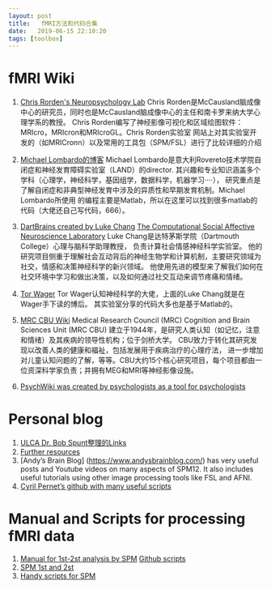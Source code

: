 ```yaml
---
layout: post
title:   fMRI方法和代码合集
date:   2019-06-15 22:10:20
tags: [toolbox]
---
```


# fMRI Wiki

1. [Chris Rorden's Neuropsychology Lab](https://www.mccauslandcenter.sc.edu/crnl/tools)
Chris Rorden是McCausland脑成像中心的研究员，同时也是McCausland脑成像中心的主任和南卡罗来纳大学心理学系的教授。
Chris Rorden编写了神经影像可视化和区域绘图软件：MRIcro，MRIcron和MRIcroGL。Chris Rorden实验室
网站上对其实验室开发的（如MRICronn）以及常用的工具包（SPM/FSL）进行了比较详细的介绍


2. [Michael Lombardo的博客](https://sites.google.com/site/mvlombardo/Home)
Michael Lombardo是意大利Rovereto技术学院自闭症和神经发育障碍实验室（LAND）的director.
其兴趣和专业知识涵盖多个学科（心理学，神经科学，基因组学，数据科学，机器学习····），
研究重点是了解自闭症和非典型神经发育中涉及的异质性和早期发育机制。Michael Lombardo所使用
的编程主要是Matlab，所以在这里可以找到很多matlab的代码（大佬还自己写代码，666）。


3. [DartBrains created by Luke Chang](https://dartbrains.org/intro)
[The Computational Social Affective Neuroscience Laboratory](http://cosanlab.com/)
Luke Chang是达特茅斯学院（Dartmouth College）心理与脑科学助理教授，
负责计算社会情感神经科学实验室。
他的研究项目侧重于理解社会互动背后的神经生物学和计算机制，主要研究领域为社交，情感和决策神经科学的新兴领域。
他使用先进的模型来了解我们如何在社交环境中学习和做出决策，以及如何通过社交互动来调节疼痛和情绪。

4. [Tor Wager](https://canlabweb.colorado.edu/fmri-resources.html)
Tor Wager认知神经科学的大佬，上面的Luke Chang就是在Wager手下读的博后。
其实验室分享的代码大多也是基于Matlab的。

4. [MRC CBU Wiki](http://imaging.mrc-cbu.cam.ac.uk/imaging/CbuImaging)
Medical Research Council (MRC) Cognition and Brain Sciences Unit (MRC CBU)
建立于1944年，是研究人类认知（如记忆，注意和情绪）及其疾病的领导性机构；位于剑桥大学。
CBU致力于转化其研究发现以改善人类的健康和福祉，包括发展用于疾病治疗的心理疗法，
进一步增加对儿童认知问题的了解，等等。CBU大约15个核心研究项目，每个项目都由一位资深科学家负责；并拥有MEG和MRI等神经影像设施。


5. [PsychWiki was created by psychologists as a tool for psychologists](http://www.psychwiki.com/wiki/Main_Page)

# Personal blog

1. [ULCA Dr. Bob Spunt整理的Links](http://www.bobspunt.com/resources/links/)
2. [Further resources](https://www.fmrwhy.com/2018/06/28/spm12-matlab-scripting-tutorial-4/)
3.  [Andy’s Brain Blog] (https://www.andysbrainblog.com/) has very useful posts and Youtube videos on many aspects of SPM12. It also includes useful tutorials using other image processing tools like FSL and AFNI.
4. [Cyril Pernet’s github with many useful scripts](https://github.com/CPernet)

# Manual and Scripts for processing fMRI data

1. [Manual for 1st-2st analysis by SPM](http://www.bobspunt.com/resources/teaching/) [Github scripts](https://github.com/spunt)
2. [SPM 1st and 2st](http://elden.ua.edu/blog/fmri-data-analysis-matlab-script-using-spm-functions)
2. [Handy scripts for SPM](https://github.com/rordenlab/spmScripts)

